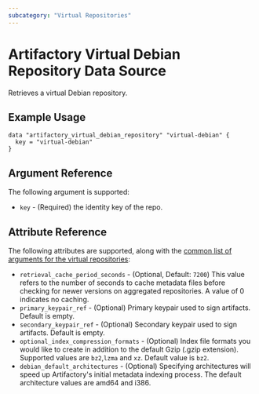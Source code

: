 ```yaml
---
subcategory: "Virtual Repositories"
---
```

# Artifactory Virtual Debian Repository Data Source

Retrieves a virtual Debian repository.

## Example Usage

```hcl
data "artifactory_virtual_debian_repository" "virtual-debian" {
  key = "virtual-debian"
}
```

## Argument Reference

The following argument is supported:

* `key` - (Required) the identity key of the repo.

## Attribute Reference

The following attributes are supported, along with the [common list of arguments for the virtual repositories](../resources/virtual.md):

* `retrieval_cache_period_seconds` - (Optional, Default: `7200`) This value refers to the number of seconds to cache metadata files before checking for newer versions on aggregated repositories. A value of 0 indicates no caching.
* `primary_keypair_ref` - (Optional) Primary keypair used to sign artifacts. Default is empty.
* `secondary_keypair_ref` - (Optional) Secondary keypair used to sign artifacts. Default is empty.
* `optional_index_compression_formats` - (Optional) Index file formats you would like to create in addition to the default Gzip (.gzip extension). Supported values are `bz2`,`lzma` and `xz`. Default value is `bz2`.
* `debian_default_architectures` - (Optional) Specifying  architectures will speed up Artifactory's initial metadata indexing process. The default architecture values are amd64 and i386.
